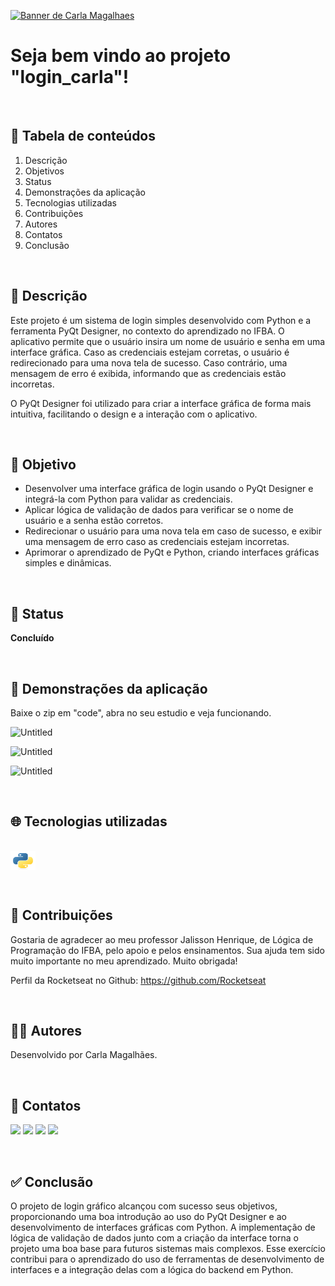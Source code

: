 [![Banner de Carla Magalhaes](https://github.com/user-attachments/assets/433fe11c-644e-44e6-b331-c012a2d371aa)](https://github.com/carlamagalhaes8)
<br><h1>Seja bem vindo ao projeto "login_carla"!</h1>

<br><h2>📑 Tabela de conteúdos</h2>
1. Descrição<br>
2. Objetivos<br>
3. Status<br>
4. Demonstrações da aplicação<br>
5. Tecnologias utilizadas<br>
6. Contribuições<br>
7. Autores<br>
8. Contatos<br>
9. Conclusão

<br><h2>📖 Descrição</h2>
Este projeto é um sistema de login simples desenvolvido com Python e a ferramenta PyQt Designer, no contexto do aprendizado no IFBA. O aplicativo permite que o usuário insira um nome de usuário e senha em uma interface gráfica. Caso as credenciais estejam corretas, o usuário é redirecionado para uma nova tela de sucesso. Caso contrário, uma mensagem de erro é exibida, informando que as credenciais estão incorretas.

O PyQt Designer foi utilizado para criar a interface gráfica de forma mais intuitiva, facilitando o design e a interação com o aplicativo.

<br><h2>🎯 Objetivo</h2>
- Desenvolver uma interface gráfica de login usando o PyQt Designer e integrá-la com Python para validar as credenciais.
- Aplicar lógica de validação de dados para verificar se o nome de usuário e a senha estão corretos.
- Redirecionar o usuário para uma nova tela em caso de sucesso, e exibir uma mensagem de erro caso as credenciais estejam incorretas.
- Aprimorar o aprendizado de PyQt e Python, criando interfaces gráficas simples e dinâmicas.


<br><h2>📌 Status</h2>
**Concluído**

<br><h2>👀 Demonstrações da aplicação</h2>
Baixe o zip em "code", abra no seu estudio e veja funcionando.

![Untitled](https://github.com/user-attachments/assets/adf3f25e-cf8a-4699-83bf-ef5bb4969c7b)


![Untitled](https://github.com/user-attachments/assets/6307a7ff-07a7-4b17-a0e4-3b41f1b273fc)

![Untitled](https://github.com/user-attachments/assets/389d8894-f883-4866-afc4-35dc2226939f)





<br><h2>🌐 Tecnologias utilizadas</h2>
<div style="display: inline_block"><br>
  <img align="center" alt="Rafa-Python" height="30" width="40" src="https://raw.githubusercontent.com/devicons/devicon/master/icons/python/python-original.svg">
</div>

<br><h2>🤝 Contribuições</h2>
Gostaria de agradecer ao meu professor Jalisson Henrique, de Lógica de Programação do IFBA, pelo apoio e pelos ensinamentos. Sua ajuda tem sido muito importante no meu aprendizado. Muito obrigada!

Perfil da Rocketseat no Github: https://github.com/Rocketseat

<br><h2>👨‍💻 Autores</h2>
Desenvolvido por Carla Magalhães.

<br><h2>📧 Contatos</h2>
<div> 
  <a href="https://www.instagram.com/carla_magalhaes404/" target="_blank"><img src="https://img.shields.io/badge/-Instagram-%23E4405F?style=for-the-badge&logo=instagram&logoColor=white" target="_blank"></a>
 <a href="https://discord.com/channels/@me" target="_blank"><img src="https://img.shields.io/badge/Discord-7289DA?style=for-the-badge&logo=discord&logoColor=white" target="_blank"></a> 
  <a href = "mailto:carlamagalhaes404@gmail.com"><img src="https://img.shields.io/badge/-Gmail-%23333?style=for-the-badge&logo=gmail&logoColor=white" target="_blank"></a>
  <a href="https://www.linkedin.com/in/carla-magalh%C3%A3es-4039b6288/" target="_blank"><img src="https://img.shields.io/badge/-LinkedIn-%230077B5?style=for-the-badge&logo=linkedin&logoColor=white" target="_blank"></a> 
</div>

<br><h2>✅ Conclusão</h2>
O projeto de login gráfico alcançou com sucesso seus objetivos, proporcionando uma boa introdução ao uso do PyQt Designer e ao desenvolvimento de interfaces gráficas com Python. A implementação de lógica de validação de dados junto com a criação da interface torna o projeto uma boa base para futuros sistemas mais complexos. Esse exercício contribui para o aprendizado do uso de ferramentas de desenvolvimento de interfaces e a integração delas com a lógica do backend em Python.
